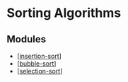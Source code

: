 # Sorting Algorithms

Modules
---

- [[insertion-sort]]
- [[bubble-sort]]
- [[selection-sort]]

[//begin]: # "Autogenerated link references for markdown compatibility"
[insertion-sort]: insertion-sort/insertion-sort.md "Insertion Sort"
[bubble-sort]: bubble-sort/bubble-sort.md "Bubble Sort"
[selection-sort]: selection-sort/selection-sort.md "Selection Sort"
[//end]: # "Autogenerated link references"